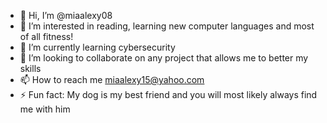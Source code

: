 - 👋 Hi, I’m @miaalexy08
- 👀 I’m interested in reading, learning new computer languages and most of all fitness!
- 🌱 I’m currently learning cybersecurity 
- 💞️ I’m looking to collaborate on any project that allows me to better my skills
- 📫 How to reach me miaalexy15@yahoo.com
- ⚡ Fun fact: My dog is my best friend and you will most likely always find me with him

<!---
miaalexy08/miaalexy08 is a ✨ special ✨ repository because its `README.md` (this file) appears on your GitHub profile.
You can click the Preview link to take a look at your changes.
--->
